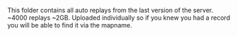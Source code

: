 This folder contains all auto replays from the last version of the server. ~4000 replays ~2GB. Uploaded individually so if you knew you had a record you will be able to find it via the mapname. 
